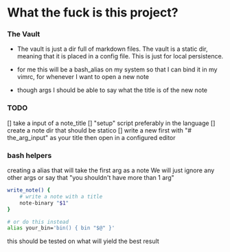 # What the fuck is this project?

### The Vault
* The vault is just a dir full of markdown files. The vault is a static dir, meaning that it is placed in a config file. This is just for local persistence.

* for me this will be a bash_alias on my system so that I can bind it in my vimrc, for whenever I want to open a new note

* though args I should be able to say what the title is of the new note

### TODO
[] take a input of a note_title
[] "setup" script preferably in the language
[] create a note dir that should be statico
[] write a new first with "# the_arg_input" as your title then open in a configured editor

### bash helpers
creating a alias that will take the first arg as a note
We will just ignore any other args or say that "you shouldn't have more than 1 arg"
```bash
write_note() {
    # write a note with a title
    note-binary "$1"
}
```

```bash
# or do this instead
alias your_bin='bin() { bin "$@" }'
```

 this should be tested on what will yield the best result
